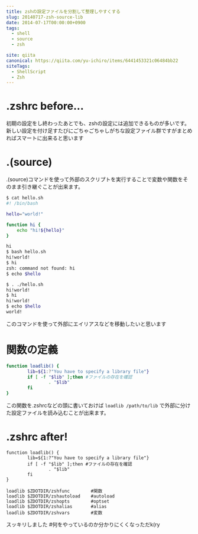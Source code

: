 ```yaml
---
title: zshの設定ファイルを分割して整理しやすくする
slug: 20140717-zsh-source-lib
date: 2014-07-17T00:00:00+0900
tags:
  - shell
  - source
  - zsh

site: qiita
canonical: https://qiita.com/yu-ichiro/items/6441453321c06484bb22
siteTags:
  - ShellScript
  - Zsh
---
```

# .zshrc before...

初期の設定をし終わったあとでも、zshの設定には追加できるものが多いです。
新しい設定を付け足すたびにごちゃごちゃしがちな設定ファイル群ですがまとめればスマートに出来ると思います
# .(source)

.(source)コマンドを使って外部のスクリプトを実行することで変数や関数をそのまま引き継ぐことが出来ます。

```bash
$ cat hello.sh
#! /bin/bash

hello="world!"

function hi {
	echo "hi!${hello}"
}

hi
$ bash hello.sh
hi!world!
$ hi
zsh: command not found: hi
$ echo $hello

$ . ./hello.sh
hi!world!
$ hi
hi!world!
$ echo $hello
world!
```
このコマンドを使って外部にエイリアスなどを移動したいと思います

# 関数の定義

```bash
function loadlib() {
        lib=${1:?"You have to specify a library file"}
        if [ -f "$lib" ];then #ファイルの存在を確認
                . "$lib"
        fi
}
```
この関数を.zshrcなどの頭に書いておけば `loadlib /path/to/lib` で外部に分けた設定ファイルを読み込むことが出来ます。

# .zshrc after!

```bash:title=.zshrc
function loadlib() {
        lib=${1:?"You have to specify a library file"}
        if [ -f "$lib" ];then #ファイルの存在を確認
                . "$lib"
        fi
}

loadlib $ZDOTDIR/zshfunc		#関数
loadlib $ZDOTDIR/zshautoload	#autoload
loadlib $ZDOTDIR/zshopts		#optset
loadlib $ZDOTDIR/zshalias		#alias
loadlib $ZDOTDIR/zshvars		#変数

```
スッキリしました
\#何をやっているのか分かりにくくなっただk(ry
